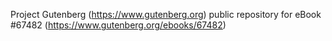 Project Gutenberg (https://www.gutenberg.org) public repository for
eBook #67482 (https://www.gutenberg.org/ebooks/67482)
